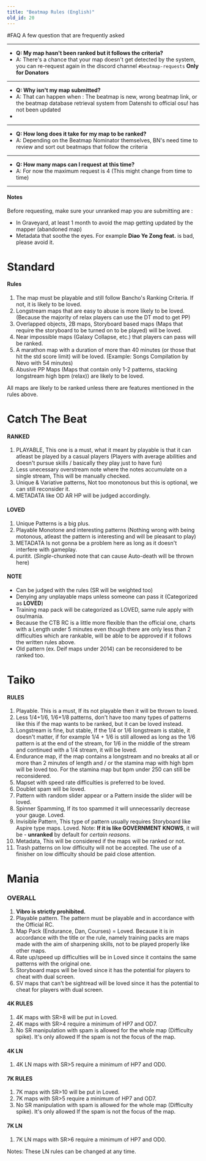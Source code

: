 ```yaml
---
title: "Beatmap Rules (English)"
old_id: 20
---
```

#FAQ
A few question that are frequently asked

-----------------------

- **Q: My map hasn't been ranked but it follows the criteria?**
- A: There's a chance that your map doesn't get detected by the system, you can re-request again in the discord channel `#beatmap-requests` **Only for Donators**

-----------------------

- **Q: Why isn't my map submitted?**
- A: That can happen when : The beatmap is new, wrong beatmap link, or the beatmap database retrieval system from Datenshi to official osu! has not been updated
-
-----------------------

- **Q: How long does it take for my map to be ranked?**
- A: Depending on the Beatmap Nominator themselves, BN's need time to review and sort out beatmaps that follow the criteria

-----------------------

- **Q: How many maps can I request at this time?**
- A: For now the maximum request is 4 (This might change from time to time)

-----------------------


#### Notes
Before requesting, make sure your unranked map you are submitting are :

- In Graveyard, at least 1 month to avoid the map getting updated by the mapper (abandoned map)
- Metadata that soothe the eyes. For example **Diao Ye Zong feat.** is bad, please avoid it.

<h1><i class="comment icon"></i> Standard</h1>

#### Rules

1. The map must be playable and still follow Bancho's Ranking Criteria. If not, it is likely to be loved.
2. Longstream maps that are easy to abuse is more likely to be loved. (Because the majority of relax players can use the DT mod to get PP)
3. Overlapped objects, 2B maps, Storyboard based maps (Maps that require the storyboard to be turned on to be played) will be loved.
4. Near impossible maps (Galaxy Collapse, etc.) that players can pass will be ranked.
5. A marathon map with a duration of more than 40 minutes (or those that hit the std score limit) will be loved. (Example: Songs Compilation by Nevo with 54 minutes)
6. Abusive PP Maps (Maps that contain only 1-2 patterns, stacking longstream high bpm (relax)) are likely to be loved.

All maps are likely to be ranked unless there are features mentioned in the rules above.

<h1><i class="comment icon"></i> Catch The Beat</h1>

#### RANKED

1. PLAYABLE, This one is a must, what it meant by playable is that it can atleast be played by a casual players (Players with average abilities and doesn't pursue skills / basically they play just to have fun)
2. Less unecessary overstream note where the notes accumulate on a single stream, This will be manually checked.
3. Unique & Variative patterns, Not too monotonous but this is optional, we can still reconsider it.
4. METADATA like OD AR HP will be judged accordingly.

#### LOVED

1. Unique Patterns is a big plus.
2. Playable Monotone and interesting patterns (Nothing wrong with being motonous, atleast the pattern is interesting and will be pleasant to play)
3. METADATA Is not gonna be a problem here as long as it doesn't interfere with gameplay.
4. puritit. (*Single*-chunked note that can cause Auto-death will be thrown here)

#### NOTE

- Can be judged with the rules (SR will be weighted too)
- Denying any unplayable maps unless someone can pass it (Categorized as **LOVED**)
- Training map pack will be categorized as LOVED, same rule apply with osu!mania.
- Because the CTB RC is a little more flexible than the official one, charts with a Length under 5 minutes even though there are only less than 2 difficulties which are rankable, will be able to be approved if it follows the written rules above.
- Old pattern (ex. Deif maps under 2014) can be reconsidered to be ranked too.

<h1><i class="comment icon"></i> Taiko</h1>

#### RULES

1. Playable. This is a must, If its not playable then it will be thrown to loved.
2. Less 1/4+1/6, 1/6+1/8 patterns, don't have too many types of patterns like this if the map wants to be ranked, but it can be loved instead.
3. Longstream is fine, but stable, If the 1/4 or 1/6 longstream is stable, it doesn't matter, if for example 1/4 + 1/6 is still allowed as long as the 1/6 pattern is at the end of the stream, for 1/6 in the middle of the stream and continued with a 1/4 stream, it will be loved.
4. Endurance map, if the map contains a longstream and no breaks at all or more than 2 minutes of length and / or the stamina map with high bpm will be loved too. For the stamina map but bpm under 250 can still be reconsidered.
5. Mapset with speed rate difficulties is preferred to be loved.
6. Doublet spam will be loved.
7. Pattern with random slider appear or a Pattern inside the slider will be loved.
8. Spinner Spamming, If its too spammed it will unnecessarily decrease your gauge. Loved.
9. Invisible Pattern, This type of pattern usually requires Storyboard like Aspire type maps. Loved.
Note: **If it is like GOVERNMENT KNOWS**, it will be - **unranked** by default for *certain reasons*.
10. Metadata, This will be considered if the maps will be ranked or not.
11. Trash patterns on low difficulty will not be accepted. The use of a finisher on low difficulty should be paid close attention.

<h1><i class="comment icon"></i> Mania</h1>

### OVERALL
1. **Vibro is strictly prohibited.**
2. Playable pattern. The pattern must be playable and in accordance with the Official RC.
3. Map Pack (Endurance, Dan, Courses) = Loved. Because it is in accordance with the title or the rule, namely training packs are maps made with the aim of sharpening skills, not to be played properly like other maps.
4. Rate up/speed up difficulties will be in Loved since it contains the same patterns with the original one.
5. Storyboard maps will be loved since it has the potential for players to cheat with dual screen.
6. SV maps that can't be sightread will be loved since it has the potential to cheat for players with dual screen.

#### 4K RULES
1. 4K maps with SR>8 will be put in Loved.
2. 4K maps with SR>4 require a minimum of HP7 and OD7.
3. No SR manipulation with spam is allowed for the whole map (Difficulty spike). It's only allowed If the spam is not the focus of the map.

#### 4K LN
1. 4K LN maps with SR>5 require a minimum of HP7 and OD0.

#### 7K RULES
1. 7K maps with SR>10 will be put in Loved.
2. 7K maps with SR>5 require a minimum of HP7 and OD7.
3. No SR manipulation with spam is allowed for the whole map (Difficulty spike). It's only allowed If the spam is not the focus of the map.

#### 7K LN
1. 7K LN maps with SR>6 require a minimum of HP7 and OD0.

Notes: These LN rules can be changed at any time.
